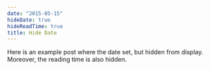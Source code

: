 ```yaml
---
date: "2015-05-15"
hideDate: true
hideReadTime: true
title: Hide Date
---
```


Here is an example post where the date set, but hidden from display.  
Moreover, the reading time is also hidden.

